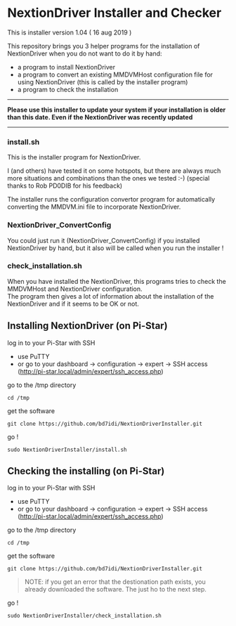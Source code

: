 NextionDriver Installer and Checker
===================================

This is installer version 1.04 ( 16 aug 2019 )

This repository brings you 3 helper programs for the installation of
NextionDriver when you do not want to do it by hand:

 * a program to install NextionDriver
 * a program to convert an existing MMDVMHost configuration file for
   using NextionDriver (this is called by the installer program)
 * a program to check the installation

-----
__Please use this installer to update your system if your installation is
older than this date. Even if the NextionDriver was recently updated__

-----


### install.sh

This is the installer program for NextionDriver.

I (and others) have tested it on some hotspots, but there are always
much more situations and combinations than the ones we tested :-)
(special thanks to Rob PD0DIB for his feedback)

The installer runs the configuration convertor program for automatically
converting the MMDVM.ini file to incorporate NextionDriver.


### NextionDriver_ConvertConfig

You could just run it (NextionDriver_ConvertConfig) if you installed
NextionDriver by hand, but it also will be called when you run the
installer !

### check_installation.sh

When you have installed the NextionDriver, this programs tries to check
the  MMDVMHost and NextionDriver configuration.  
The program then gives a lot of information about the installation
of the NextionDriver and if it seems to be OK or not.




## Installing NextionDriver (on Pi-Star)

log in to your Pi-Star with SSH

* use PuTTY
* or go to your dashboard -> configuration -> expert -> SSH access
  (http://pi-star.local/admin/expert/ssh_access.php)

go to the /tmp directory
```
cd /tmp
```

get the software
```
git clone https://github.com/bd7idi/NextionDriverInstaller.git
```

go !
```
sudo NextionDriverInstaller/install.sh
```


## Checking the installing (on Pi-Star)

log in to your Pi-Star with SSH

* use PuTTY
* or go to your dashboard -> configuration -> expert -> SSH access (http://pi-star.local/admin/expert/ssh_access.php)

go to the /tmp directory
```
cd /tmp
```

get the software
```
git clone https://github.com/bd7idi/NextionDriverInstaller.git
```
>NOTE: if you get an error that the destionation path exists,
>you already downloaded the software. The just ho to the next step.

go !
```
sudo NextionDriverInstaller/check_installation.sh
```
